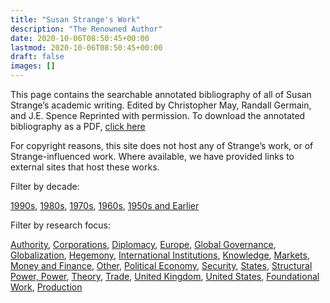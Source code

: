 ```yaml
---
title: "Susan Strange's Work"
description: "The Renowned Author"
date: 2020-10-06T08:50:45+00:00
lastmod: 2020-10-06T08:50:45+00:00
draft: false
images: []
---
```



This page contains the searchable annotated bibliography of all of Susan Strange’s academic writing. Edited by Christopher May, Randall Germain, and J.E. Spence Reprinted with permission. To download the annotated bibliography as a PDF, [click here]( https://brocku-my.sharepoint.com/:b:/g/personal/bhaggart_brocku_ca/EQnpVLxayqRNm7JLA09iNLkBqZXmtqjRwVo4cuoEtX273Q?e=VaypeM)

For copyright reasons, this site does not host any of Strange’s work, or of Strange-influenced work. Where available, we have provided links to external sites that host these works.


 Filter by decade:
 
[1990s](https://susanstrange.github.io/tags/1990s/), [1980s](https://susanstrange.github.io/tags/1980s/), [1970s](https://susanstrange.github.io/tags/1970s/), [1960s](https://susanstrange.github.io/tags/1960s/), [1950s and   Earlier](https://susanstrange.github.io/tags/1950s-and-earlier/)
 
 Filter by research focus:
 
[Authority](https://susanstrange.github.io/tags/authority/), 
[Corporations](https://susanstrange.github.io/tags/corporations/), 
[Diplomacy](https://susanstrange.github.io/tags/diplomacy/), 
[Europe](https://susanstrange.github.io/tags/europe/), 
[Global Governance](https://susanstrange.github.io/tags/global-governance/), 
[Globalization](https://susanstrange.github.io/tags/globalization/), 
[Hegemony](https://susanstrange.github.io/tags/hegemony/), 
[International Institutions](https://susanstrange.github.io/tags/international-institutions/), 
[Knowledge](https://susanstrange.github.io/tags/knowledge/), 
[Markets](https://susanstrange.github.io/tags/markets/), 
[Money and Finance](https://susanstrange.github.io/tags/money-and-finance/), 
[Other](https://susanstrange.github.io/tags/other/), 
[Political Economy](https://susanstrange.github.io/tags/political-economy/), 
[Security](https://susanstrange.github.io/tags/security/), 
[States](https://susanstrange.github.io/tags/states/), 
[Structural Power, Power](https://susanstrange.github.io/tags/structural-power-power/), 
[Theory](https://susanstrange.github.io/tags/theory/), 
[Trade](https://susanstrange.github.io/tags/trade/), 
[United Kingdom](https://susanstrange.github.io/tags/united-kingdom/), 
[United States](https://susanstrange.github.io/tags/united-states/), 
[Foundational Work](https://susanstrange.github.io/tags/foundational-work/), 
[Production](https://susanstrange.github.io/tags/production/)

